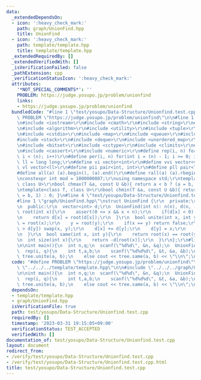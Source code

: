 ```yaml
---
data:
  _extendedDependsOn:
  - icon: ':heavy_check_mark:'
    path: graph/UnionFind.hpp
    title: UnionFind
  - icon: ':heavy_check_mark:'
    path: template/template.hpp
    title: template/template.hpp
  _extendedRequiredBy: []
  _extendedVerifiedWith: []
  _isVerificationFailed: false
  _pathExtension: cpp
  _verificationStatusIcon: ':heavy_check_mark:'
  attributes:
    '*NOT_SPECIAL_COMMENTS*': ''
    PROBLEM: https://judge.yosupo.jp/problem/unionfind
    links:
    - https://judge.yosupo.jp/problem/unionfind
  bundledCode: "#line 1 \"test/yosupo/Data-Structure/Unionfind.test.cpp\"\n#define\
    \ PROBLEM \"https://judge.yosupo.jp/problem/unionfind\"\n\n#line 1 \"template/template.hpp\"\
    \n#include <iostream>\r\n#include <cmath>\r\n#include <string>\r\n#include <vector>\r\
    \n#include <algorithm>\r\n#include <utility>\r\n#include <tuple>\r\n#include <cstdint>\r\
    \n#include <cstdio>\r\n#include <map>\r\n#include <queue>\r\n#include <set>\r\n\
    #include <stack>\r\n#include <deque>\r\n#include <unordered_map>\r\n#include <unordered_set>\r\
    \n#include <bitset>\r\n#include <cctype>\r\n#include <climits>\r\n#include <functional>\r\
    \n#include <cassert>\r\n#include <numeric>\r\n#define rep(i, n) for(int i = 0;\
    \ i < (n); i++)\r\n#define per(i, n) for(int i = (n) - 1; i >= 0; i--)\r\nusing\
    \ ll = long long;\r\n#define vi vector<int>\r\n#define vvi vector<vi>\r\n#define\
    \ vl vector<ll>\r\n#define pii pair<int, int>\r\n#define pll pair<ll, ll>\r\n\
    #define all(a) (a).begin(), (a).end()\r\n#define rall(a) (a).rbegin(), (a).rend()\r\
    \nconstexpr int mod = 1000000007;\r\nusing namespace std;\r\ntemplate<class T,\
    \ class U>\r\nbool chmax(T &a, const U &b){ return a < b ? (a = b, 1) : 0; }\r\
    \ntemplate<class T, class U>\r\nbool chmin(T &a, const U &b){ return a > b ? (a\
    \ = b, 1) : 0; }\n#line 4 \"test/yosupo/Data-Structure/Unionfind.test.cpp\"\n\n\
    #line 1 \"graph/UnionFind.hpp\"\nstruct UnionFind {\r\n  private:\r\n  int n;\r\
    \n  public:\r\n  vector<int> d;\r\n  UnionFind(int n): n(n), d(n, -1){}\r\n  int\
    \ root(int x){\r\n    assert(0 <= x && x < n);\r\n    if(d[x] < 0) return x;\r\
    \n    return d[x] = root(d[x]);\r\n  }\r\n  bool unite(int x, int y){\r\n    x\
    \ = root(x);\r\n    y = root(y);\r\n    if(x == y) return false;\r\n    if(d[x]\
    \ > d[y]) swap(x, y);\r\n    d[x] += d[y];\r\n    d[y] = x;\r\n    return true;\r\
    \n  }\r\n  bool same(int x, int y){\r\n    return root(x) == root(y);\r\n  }\r\
    \n  int size(int x){\r\n    return -d[root(x)];\r\n  }\r\n};\r\n#line 6 \"test/yosupo/Data-Structure/Unionfind.test.cpp\"\
    \n\nint main(){\n  int n,q;\n  scanf(\"%d%d\", &n, &q);\n  UnionFind tree(n);\n\
    \  rep(i, q){\n    int t,a,b;\n    scanf(\"%d%d%d\", &t, &a, &b);\n    if(!t)\
    \ tree.unite(a, b);\n    else cout << tree.same(a, b) << \"\\n\";\n  }\n}\n"
  code: "#define PROBLEM \"https://judge.yosupo.jp/problem/unionfind\"\n\n#include\
    \ \"../../../template/template.hpp\"\n\n#include \"../../../graph/UnionFind.hpp\"\
    \n\nint main(){\n  int n,q;\n  scanf(\"%d%d\", &n, &q);\n  UnionFind tree(n);\n\
    \  rep(i, q){\n    int t,a,b;\n    scanf(\"%d%d%d\", &t, &a, &b);\n    if(!t)\
    \ tree.unite(a, b);\n    else cout << tree.same(a, b) << \"\\n\";\n  }\n}"
  dependsOn:
  - template/template.hpp
  - graph/UnionFind.hpp
  isVerificationFile: true
  path: test/yosupo/Data-Structure/Unionfind.test.cpp
  requiredBy: []
  timestamp: '2023-03-31 19:15:05+09:00'
  verificationStatus: TEST_ACCEPTED
  verifiedWith: []
documentation_of: test/yosupo/Data-Structure/Unionfind.test.cpp
layout: document
redirect_from:
- /verify/test/yosupo/Data-Structure/Unionfind.test.cpp
- /verify/test/yosupo/Data-Structure/Unionfind.test.cpp.html
title: test/yosupo/Data-Structure/Unionfind.test.cpp
---
```

